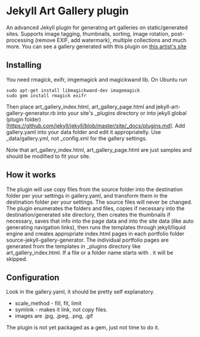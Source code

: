 # Jekyll Art Gallery plugin

An advanced Jekyll plugin for generating art galleries on static/generated sites. Supports image tagging, thumbnails, sorting, image rotation, post-processing (remove EXIF, add watermark), multiple collections and much more.
You can see a gallery generated with this plugin on [this artist's site](http://olgaivkin.com)

## Installing
You need rmagick, exifr, imgemagick and magickwand lib. On Ubuntu run

	sudo apt-get install libmagickwand-dev imagemagick
	sudo gem install rmagick exifr

Then place art_gallery_index.html, art_gallery_page.html and jekyll-art-gallery-generator.rb into your site's _plugins directory or into jekyll global (plugin folder)[https://github.com/jekyll/jekyll/blob/master/site/_docs/plugins.md]. Add gallery.yaml into your data folder and edit it appropriatelly.
Use _data/gallery.yml, not _config.xml for the gallery settings.

Note that  art_gallery_index.html, art_gallery_page.html are just samples and should be modified to fit your site.

## How it works

The plugin will use copy files from the source folder into the destination folder per your settings in gallery.yaml, and transform them in the destination folder per your settings. The source files will never be changed.
The plugin enumerates the folders and files, copies if necessary into the destination/generated site directory, then creates the thumbnails if necessary, saves that info into the page
 data and into the site data (like auto generating navigation links), then runs the templates through jekyll/liquid engine and creates appropriate index.html pages in each portfolio folder
source-jekyll-gallery-generator. The individual portfolio pages are generated from the templates in _plugins directory like art_gallery_index.html. If a file or a folder name starts with . it will be skipped.

## Configuration

Look in the gallery.yaml, it should be pretty self explanatory.

* scale_method - fill, fit, limit
* symlink - makes it link, not copy files.
* images are .jpg, .jpeg, .png, .gif

The plugin is not yet packaged as a gem, just not time to do it.

